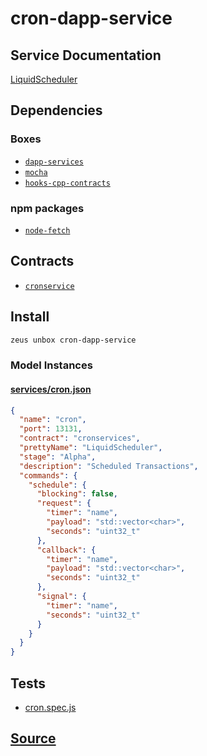 
cron-dapp-service
====================






## Service Documentation
[LiquidScheduler](../../services/cron-service.md)
## Dependencies
### Boxes
* [`dapp-services`](dapp-services.md)
* [`mocha`](mocha.md)
* [`hooks-cpp-contracts`](hooks-cpp-contracts.md)
### npm packages
* [`node-fetch`](http://npmjs.com/package/node-fetch)

## Contracts
* [`cronservice`](https://github.com/liquidapps-io/zeus-sdk/tree/master/boxes/groups/services/cron-dapp-service/contracts/eos/dappservices/_cron_impl.hpp)

## Install
```bash
zeus unbox cron-dapp-service
```










### Model Instances
#### [services/cron.json](https://github.com/liquidapps-io/zeus-sdk/tree/master/boxes/groups/services/cron-dapp-service/models/dapp-services/cron.json)
```json
{
  "name": "cron",
  "port": 13131,
  "contract": "cronservices",
  "prettyName": "LiquidScheduler",
  "stage": "Alpha",
  "description": "Scheduled Transactions",
  "commands": {
    "schedule": {
      "blocking": false,
      "request": {
        "timer": "name",
        "payload": "std::vector<char>",
        "seconds": "uint32_t"
      },
      "callback": {
        "timer": "name",
        "payload": "std::vector<char>",
        "seconds": "uint32_t"
      },
      "signal": {
        "timer": "name",
        "seconds": "uint32_t"
      }
    }
  }
}
```
## Tests 
* [cron.spec.js](https://github.com/liquidapps-io/zeus-sdk/tree/master/boxes/groups/services/cron-dapp-service/test/cron.spec.js)
## [Source](https://github.com/liquidapps-io/zeus-sdk/tree/master/boxes/groups/services/cron-dapp-service)